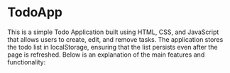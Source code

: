 # TodoApp
This is a simple Todo Application built using HTML, CSS, and JavaScript that allows users to create, edit, and remove tasks. The application stores the todo list in localStorage, ensuring that the list persists even after the page is refreshed. Below is an explanation of the main features and functionality:
